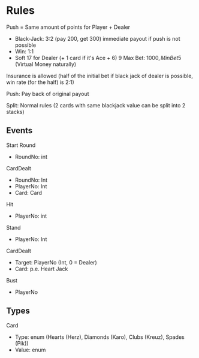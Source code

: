 # Rules

Push = Same amount of points for Player + Dealer

- Black-Jack: 3:2 (pay 200, get 300) immediate payout if push is not possible
- Win: 1:1
- Soft 17 for Dealer (+ 1 card if it's Ace + 6)
9
Max Bet: 1000$, Min Bet 5$ (Virtual Money naturally)

Insurance is allowed (half of the initial bet if black jack of dealer is possible, win rate (for the half) is 2:1)

Push: Pay back of original payout

Split: Normal rules (2 cards with same blackjack value can be split into 2 stacks)

## Events

Start Round

- RoundNo: int

CardDealt

- RoundNo: Int
- PlayerNo: Int
- Card: Card

Hit

- PlayerNo: int

Stand

- PlayerNo: Int

CardDealt

- Target: PlayerNo (Int, 0 = Dealer)
- Card: p.e. Heart Jack

Bust

- PlayerNo

## Types

Card

- Type: enum (Hearts (Herz), Diamonds (Karo), Clubs (Kreuz), Spades (Pik))
- Value: enum
